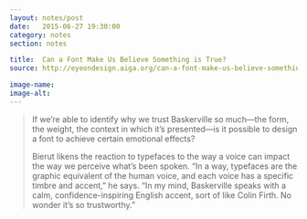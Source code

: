 ```yaml
---
layout: notes/post
date:   2015-06-27 19:30:00
category: notes
section: notes

title:  Can a Font Make Us Believe Something is True?
source: http://eyeondesign.aiga.org/can-a-font-make-us-believe-something-is-true/

image-name:
image-alt:
---
```


> If we’re able to identify why we trust Baskerville so much—the form, the weight, the context in which it’s presented—is it possible to design a font to achieve certain emotional effects?  
>  
> Bierut likens the reaction to typefaces to the way a voice can impact the way we perceive what’s been spoken. “In a way, typefaces are the graphic equivalent of the human voice, and each voice has a specific timbre and accent,” he says. “In my mind, Baskerville speaks with a calm, confidence-inspiring English accent, sort of like Colin Firth. No wonder it’s so trustworthy.”  
